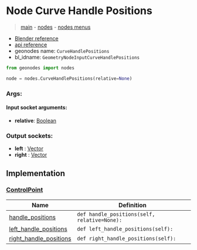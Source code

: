 # Node Curve Handle Positions

> [main](../structure.md) - [nodes](nodes.md) - [nodes menus](nodes_menus.md)

- [Blender reference](https://docs.blender.org/manual/en/latest/modeling/geometry_nodes/curve/curve_handle_position.html)
- [api reference](https://docs.blender.org/api/current/bpy.types.GeometryNodeInputCurveHandlePositions.html)
- geonodes name: `CurveHandlePositions`
- bl_idname: `GeometryNodeInputCurveHandlePositions`

```python
from geonodes import nodes

node = nodes.CurveHandlePositions(relative=None)
```

### Args:

#### Input socket arguments:

- **relative**: [Boolean](Boolean.md)

### Output sockets:

- **left** : [Vector](Vector.md)
- **right** : [Vector](Vector.md)

## Implementation

### [ControlPoint](ControlPoint.md)

| Name | Definition |
|------|------------|
 | [handle_positions](ControlPoint.md#handle_positions) | `def handle_positions(self, relative=None):` |
 | [left_handle_positions](ControlPoint.md#left_handle_positions-property) | `def left_handle_positions(self):` |
 | [right_handle_positions](ControlPoint.md#right_handle_positions-property) | `def right_handle_positions(self):` |

